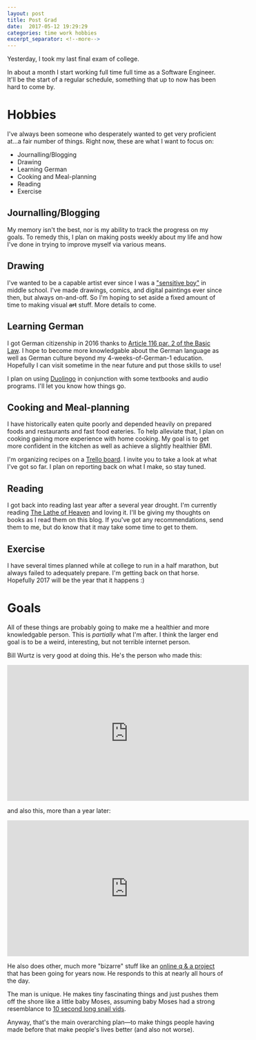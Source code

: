 ```yaml
---
layout: post
title: Post Grad
date:  2017-05-12 19:29:29
categories: time work hobbies
excerpt_separator: <!--more-->
---
```


Yesterday, I took my last final exam of college.

In about a month I start working full time full time as a Software Engineer.
It'll be the start of a regular schedule, something that up to now has been
hard to come by.

<!--more-->

# Hobbies

I've always been someone who desperately wanted to get very proficient
at...a fair number of things. Right now, these are what I want to focus on:

- Journalling/Blogging
- Drawing
- Learning German
- Cooking and Meal-planning
- Reading
- Exercise

## Journalling/Blogging

My memory isn't the best, nor is my ability to track the progress on my goals.
To remedy this, I plan on making posts weekly about my life and how I've done
in trying to improve myself via various means.

## Drawing

I've wanted to be a capable artist ever since I was a ["sensitive
boy"][wells-for-boys] in middle school. I've made drawings, comics, and digital
paintings ever since then, but always on-and-off. So I'm hoping to set aside a
fixed amount of time to making visual ~~art~~ stuff. More details to come.

## Learning German

I got German citizenship in 2016 thanks to [Article 116 par. 2 of the Basic
Law][restored-citizenship]. I hope to become more knowledgable about the German
language as well as German culture beyond my 4-weeks-of-German-1 education.
Hopefully I can visit sometime in the near future and put those skills to use!

I plan on using [Duolingo](https://www.duolingo.com/) in conjunction with some
textbooks and audio programs. I'll let you know how things go.

## Cooking and Meal-planning

I have historically eaten quite poorly and depended heavily on prepared foods
and restaurants and fast food eateries. To help alleviate that, I plan on
cooking gaining more experience with home cooking. My goal is to get more
confident in the kitchen as well as achieve a slightly healthier BMI.

I'm organizing recipes on a [Trello board][food-trello]. I invite you to take a
look at what I've got so far. I plan on reporting back on what I make, so stay
tuned.

## Reading

I got back into reading last year after a several year drought. I'm currently
reading [The Lathe of Heaven][lathe-on-wikipedia] and loving it. I'll be giving
my thoughts on books as I read them on this blog. If you've got any
recommendations, send them to me, but do know that it may take some time to get
to them.

## Exercise

I have several times planned while at college to run in a half marathon, but
always failed to adequately prepare. I'm getting back on that horse. Hopefully
2017 will be the year that it happens :)

# Goals

All of these things are probably going to make me a healthier and more
knowledgable person. This is *partially* what I'm after. I think the larger end
goal is to be a weird, interesting, but not terrible internet person. 

Bill Wurtz is very good at doing this. He's the person who made this:

<iframe width="560" height="315"
src="https://www.youtube.com/embed/Mh5LY4Mz15o" frameborder="0"
allowfullscreen></iframe>

and also this, more than a year later:

<iframe width="560" height="315"
src="https://www.youtube.com/embed/xuCn8ux2gbs" frameborder="0"
allowfullscreen></iframe>

He also does other, much more "bizarre" stuff like an [online q & a
project][bill-wurtz-q-and-a] that has been going for years now. He responds
to this at nearly all hours of the day.

The man is unique. He makes tiny fascinating things and just pushes them off
the shore like a little baby Moses, assuming baby Moses had a strong
resemblance to [10 second long snail vids][snails].

Anyway, that's the main overarching plan—to make things people having made
before that make people's lives better (and also not worse).

[wells-for-boys]: https://www.youtube.com/watch?v=BONhk-hbiXk 
	"SNL Wells for Boys sketch"
[restored-citizenship]: http://www.germany.info/Vertretung/usa/en/05__Legal/02__Directory__Services/02__Citizenship/__Restored.html
[food-trello]: https://trello.com/b/IHsQWamv/food
[lathe-on-wikipedia]: https://en.wikipedia.org/wiki/The_Lathe_of_Heaven 
[bill-wurtz-q-and-a]: http://www.billwurtz.com/questions/questions.html
[snails]: https://www.youtube.com/watch?v=PK-tVTsSKpw
